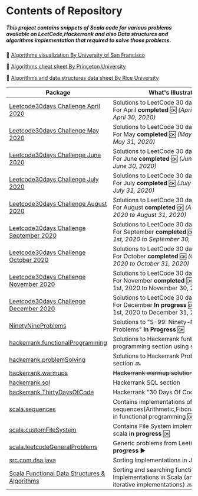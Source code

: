 # Contents of Repository

##### This project contains snippets of Scala code for various problems available on LeetCode,Hackerrank and also Data structures and algorithms implementation that required to solve those problems.

:notebook: [Algorithms visualization By University of San Francisco](https://www.cs.usfca.edu/~galles/visualization/Algorithms.html)

:notebook: [Algorithms cheat sheet By Princeton University](https://algs4.cs.princeton.edu/cheatsheet/)

:notebook: [Algorithms and data structures data sheet By Rice University](https://www.clear.rice.edu/comp160/data_cheat.html)


|Package|What's Illustrated|
|---|---|
|[Leetcode30days Challenge April 2020](https://github.com/rajeshsantha/DataStructuresAndAlgorithmsInScala/tree/master/src/com/concept/scala/leetcode_30days_challenge_April2020)| Solutions to LeetCode 30 days challenge- For April **completed** :ok: *(April 1st, 2020 to April 30, 2020)*|
|[Leetcode30days Challenge May 2020](https://github.com/rajeshsantha/DataStructuresAndAlgorithmsInScala/tree/master/src/com/concept/scala/leetcode_30days_challenge_May2020)| Solutions to LeetCode 30 days challenge -For May **completed** :ok: *(May 1st, 2020 to May 31, 2020)*|
|[Leetcode30days Challenge June 2020](https://github.com/rajeshsantha/DataStructuresAndAlgorithmsInScala/tree/master/src/com/concept/scala/leetcode_30days_challenge_June2020)| Solutions to LeetCode 30 days challenge - For June **completed** :ok: *(June 1st, 2020 to June 30, 2020)*|
|[Leetcode30days Challenge July 2020](https://github.com/rajeshsantha/DataStructuresAndAlgorithmsInScala/tree/master/src/com/concept/scala/leetcode_30days_challenge_July2020)| Solutions to LeetCode 30 days challenge - For July **completed** :ok: *(July 1st, 2020 to July 31, 2020)*|
|[Leetcode30days Challenge August 2020](https://github.com/rajeshsantha/DataStructuresAndAlgorithmsInScala/tree/master/src/com/concept/scala/leetcode_30days_challenge_August2020)| Solutions to LeetCode 30 days challenge - For August **completed** :ok: *(August 1st, 2020 to August 31, 2020)*|
|[Leetcode30days Challenge September 2020](https://github.com/rajeshsantha/DataStructuresAndAlgorithmsInScala/tree/master/src/com/concept/scala/leetcode_30days_challenge_September2020)| Solutions to LeetCode 30 days challenge - For September **completed** :ok: *(September 1st, 2020 to September 30, 2020)*|
|[Leetcode30days Challenge October 2020](https://github.com/rajeshsantha/DataStructuresAndAlgorithmsInScala/tree/master/src/com/concept/scala/leetcode_30days_challenge_October2020)| Solutions to LeetCode 30 days challenge - For October **completed** :ok: *(October 1st, 2020 to October 31, 2020)*|
|[Leetcode30days Challenge November 2020](https://github.com/rajeshsantha/DataStructuresAndAlgorithmsInScala/tree/master/src/com/concept/scala/leetcode_30days_challenge_November2020)| Solutions to LeetCode 30 days challenge - For November **completed** :ok: *(November 1st, 2020 to November  30, 2020)
|[Leetcode30days Challenge December 2020](https://github.com/rajeshsantha/DataStructuresAndAlgorithmsInScala/tree/master/src/com/concept/scala/leetcode_30days_challenge_December2020)| Solutions to LeetCode 30 days challenge - For December **In progress** :ok: *(December 1st, 2020 to December  31, 2020)
|[NinetyNineProblems](https://github.com/rajeshsantha/DataStructuresAndAlgorithmsInScala/tree/master/src/com/concept/scala/NinetyNineProblems)|Solutions to  "S-99: Ninety-Nine Scala Problems"  **In Progress** :ok: | 
|[hackerrank.functionalProgramming](https://github.com/rajeshsantha/DataStructuresAndAlgorithmsInScala/tree/master/src/com/concept/scala/hackerrank/functionalProgramming)|Solutions to  Hackerrank funtional programming section using scala :soon: | 
|[hackerrank.problemSolving](https://github.com/rajeshsantha/DataStructuresAndAlgorithmsInScala/tree/master/src/com/concept/scala/hackerrank/problemSolving)|Solutions to  Hackerrank Problem Solving section :soon: |
|[hackerrank.warmups](https://github.com/rajeshsantha/DataStructuresAndAlgorithmsInScala/tree/master/src/com/concept/scala/hackerrank/warmups)|~~Hackerrank warmup solutions~~| 
|[hackerrank.sql](https://github.com/rajeshsantha/DataStructuresAndAlgorithmsInScala/tree/master/src/com/concept/scala/hackerrank/sql)|Hackerrank SQL section| 
|[hackerrank.ThirtyDaysOfCode](https://github.com/rajeshsantha/DataStructuresAndAlgorithmsInScala/tree/master/src/com/concept/scala/hackerrank/ThirtyDaysOfCode)|Hackerrank "30 Days Of Code" solutions|
|[scala.sequences](https://github.com/rajeshsantha/DataStructuresAndAlgorithmsInScala/tree/master/src/com/concept/scala/sequences)|Contains  implementations of sequences(Arithmetic,Fibonacci,Geometric) in functional programming :ok: | 
|[scala.customFileSystem](https://github.com/rajeshsantha/DataStructuresAndAlgorithmsInScala/tree/master/src/com/concept/scala/customFileSystem)|Contains File System implementation in scala **in progress** :ok: | 
|[scala.leetcodeGeneralProblems](https://github.com/rajeshsantha/DataStructuresAndAlgorithmsInScala/tree/master/src/com/concept/scala/leetcodeGeneralProblems)|Generic problems from LeetCode **in progress** :arrow_forward:|
|[src.com.dsa.java](https://github.com/rajeshsantha/DataStructuresAndAlgorithmsInScala/tree/master/src/com/dsa/java)|Sorting Implementations in Java :arrow_forward: | 
|[Scala Functional Data Structures & Algorithms](https://github.com/rajeshsantha/DataStructuresAndAlgorithmsInScala/tree/master/src/com/dsa/scala)|Sorting and searching functional Implementations in Scala (and also have iterative implementations) :soon: |


